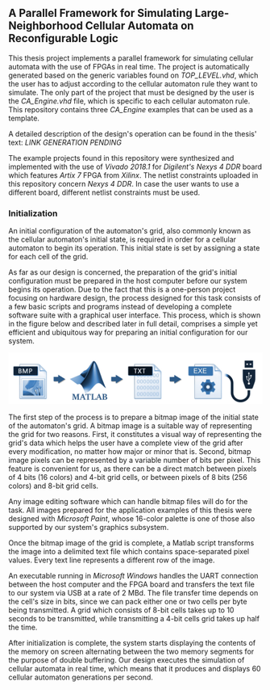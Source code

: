 ## A Parallel Framework for Simulating Large-Neighborhood Cellular Automata on Reconfigurable Logic

This thesis project implements a parallel framework for simulating cellular automata with the use of FPGAs in real time. The project is automatically generated based on the generic variables found on *TOP_LEVEL.vhd*, which the user has to adjust according to the cellular automaton rule they want to simulate. The only part of the project that must be designed by the user is the *CA_Engine.vhd* file, which is specific to each cellular automaton rule. This repository contains three *CA_Engine* examples that can be used as a template.

A detailed description of the design's operation can be found in the thesis' text: *LINK GENERATION PENDING*

The example projects found in this repository were synthesized and implemented with the use of *Vivado 2018.1* for *Digilent's Nexys 4 DDR* board which features *Artix 7* FPGA from *Xilinx*. The netlist constraints uploaded in this repository concern *Nexys 4 DDR*. In case the user wants to use a different board, different netlist constraints must be used.  

### Initialization

An initial configuration of the automaton's grid, also commonly known as the cellular automaton's initial state, is required in order for a cellular automaton to begin its operation. This initial state is set by assigning a state for each cell of the grid. 

As far as our design is concerned, the preparation of the grid's initial configuration must be prepared in the host computer before our system begins its operation. Due to the fact that this is a one-person project focusing on hardware design, the process designed for this task consists of a few basic scripts and programs instead of developing a complete software suite with a graphical user interface. This process, which is shown in the figure below and described later in full detail, comprises a simple yet efficient and ubiquitous way for preparing an initial configuration for our system.

![](manual_figs/00_initialization.png) 

The first step of the process is to prepare a bitmap image of the initial state of the automaton's grid. A bitmap image is a suitable way of representing the grid for two reasons. First, it constitutes a visual way of representing the grid's data which helps the user have a complete view of the grid after every modification, no matter how major or minor that is. Second, bitmap image pixels can be represented by a variable number of bits per pixel. This feature is convenient for us, as there can be a direct match between pixels of 4 bits (16 colors) and 4-bit grid cells, or between pixels of 8 bits (256 colors) and 8-bit grid cells.

Any image editing software which can handle bitmap files will do for the task. All images prepared for the application examples of this thesis were designed with *Microsoft Paint*, whose 16-color palette is one of those also supported by our system's graphics subsystem.

Once the bitmap image of the grid is complete, a Matlab script transforms the image into a delimited text file which contains space-separated pixel values. Every text line represents a different row of the image. 

An executable running in *Microsoft Windows* handles the UART connection between the host computer and the FPGA board and transfers the text file to our system via USB at a rate of 2 MBd. The file transfer time depends on the cell's size in bits, since we can pack either one or two cells per byte being transmitted. A grid which consists of 8-bit cells takes up to 10 seconds to be transmitted, while transmitting a 4-bit cells grid takes up half the time. 

After initialization is complete, the system starts displaying the contents of the memory on screen alternating between the two memory segments for the purpose of double buffering. Our design executes the simulation of cellular automata in real time, which means that it produces and displays 60 cellular automaton generations per second. 
